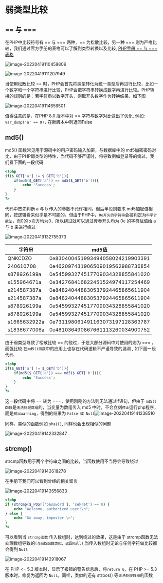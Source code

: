 # 弱类型比较

## == 与 ===

在PHP中比较符号有 == 与 === 两种，== 为松散比较，另一种 === 则为严格比较，我们通过官方手册的表格可以了解到类型转换以及比较,  [PHP手册 == 与 === 表格](https://www.php.net/manual/zh/types.comparisons.php)

![image-20220419110458809](https://security-1310978225.cos.ap-beijing.myqcloud.com/public/img/image-20220419110458809.png)

![image-20220419111207949](https://security-1310978225.cos.ap-beijing.myqcloud.com/public/img/image-20220419111207949.png)

当使用松散比较 == 时，PHP会首先将类型转化为统一类型后再进行比较，比如一个数字和一个字符串进行比较，PHP会把字符串转换成数字再进行比较。PHP转换的规则的是：若字符串以数字开头，则取开头数字作为转换结果，如下图

![image-20220419114656501](https://security-1310978225.cos.ap-beijing.myqcloud.com/public/img/image-20220419114656501.png)

值得注意的是，在PHP 8.0 版本中对 == 字符与数字对比做出了优化, 例如:` var_dump('a' == 0);` 在新版本中则返回False

## md5()

md5() 函数常见用于源码中的用户密码输入加密，与数据库中的 md5加密密码对比，由于PHP弱类型的特性，当代码不够严谨时，将导致例如登录等的绕过，我们看下面的一段代码

```php
<?php
if($_GET['a'] != $_GET['b']){
    if(md5($_GET['a']) == md5($_GET['b'])){
        echo 'Success';
    }
}  
?>
```

代码中首先判断 a 与 b 传入的参数不允许相同，但后半段则要求 md5加密值相同，按逻辑看来似乎是不可能的。但由于PHP中，`0e开头的字符串`会被判定为`科学计数法`，而0的 x次方均为0，所以绕过就可以通过传参开头均为 0e 的字符赋值给 a 与 b 来进行绕过 

![image-20220419132755373](https://security-1310978225.cos.ap-beijing.myqcloud.com/public/img/image-20220419132755373.png)

| 字符串       | md5值                            |
| ------------ | -------------------------------- |
| QNKCDZO      | 0e830400451993494058024219903391 |
| 240610708    | 0e462097431906509019562988736854 |
| s878926199a  | 0e545993274517709034328855841020 |
| s155964671a  | 0e342768416822451524974117254469 |
| s214587387a  | 0e848240448830537924465865611904 |
| s214587387a  | 0e848240448830537924465865611904 |
| s878926199a  | 0e545993274517709034328855841020 |
| s878926199a  | 0e545993274517709034328855841020 |
| s1665632922a | 0e731198061491163073197128363787 |
| s1836677006a | 0e481036490867661113260034900752 |

由于弱类型导致了松散比较 == 的绕过，于是大部分源码中对使用的则为 === ，而强比较 在`md5()函数`中的应用上也存在代码逻辑不严谨导致的漏洞 , 如下面一段代码

```php
<?php
if($_GET['a'] != $_GET['b']){
    if(md5($_GET['a']) === md5($_GET['b'])){
        echo 'Success';
    }
}  
?>
```

这一段代码中将 == 转为 ===，使用刚刚的方法则无法通过if语句，但由于 `md5() 函数`是`无法处理数组`的，当变量为数组传入 md5 中时，不会立刻`停止`运行php程序，而是`抛出warning`，得到的结果为 `False 或 Null`![image-20220419141238510](https://security-1310978225.cos.ap-beijing.myqcloud.com/public/img/image-20220419141238510.png)

同样，类似的函数例如 `sha1()`, 同样也会出现相似的问题

![image-20220419142332847](https://security-1310978225.cos.ap-beijing.myqcloud.com/public/img/image-20220419142332847.png)

## strcmp()

strcmp函数用于两个字符串之间的比较，当函数使用不当将会导致绕过

![image-20220419143618278](https://security-1310978225.cos.ap-beijing.myqcloud.com/public/img/image-20220419143618278.png)

在手册下我们可以看到曾经的相关留言

![image-20220419143656833](https://security-1310978225.cos.ap-beijing.myqcloud.com/public/img/image-20220419143656833.png)

```php
<?php
if (strcmp($_POST['password'], 'sekret') == 0) {
    echo "Welcome, authorized user!\n";
} else {
    echo "Go away, imposter.\n";
}
?>
```

可以看到当 `strcmp函数` 传入数组时，达到绕过的效果，这是由于 strcmp函数无法处理数组导致的`(与md5函数类似，返回Null)`,当传入数组时无论与任何字符做比较都会得到 `Null`

![image-20220419143918067](https://security-1310978225.cos.ap-beijing.myqcloud.com/public/img/image-20220419143918067.png)

在 PHP <= 5.3 版本时，显示了报错的警告信息后，将`return 0`，在 PHP >= 5.3 版本时，修复为返回为 `Null`。同样，类似的还有 strpos() 等`无法处理数组`的函数
